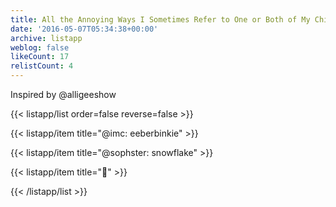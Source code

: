 ```yaml
---
title: All the Annoying Ways I Sometimes Refer to One or Both of My Children
date: '2016-05-07T05:34:38+00:00'
archive: listapp
weblog: false
likeCount: 17
relistCount: 4
---
```


Inspired by @alligeeshow

<!--more-->

{{< listapp/list order=false reverse=false >}}

   {{< listapp/item title="@imc: eeberbinkie" >}}

   {{< listapp/item title="@sophster: snowflake" >}}

   {{< listapp/item title=":shrug:" >}}

{{< /listapp/list >}}
